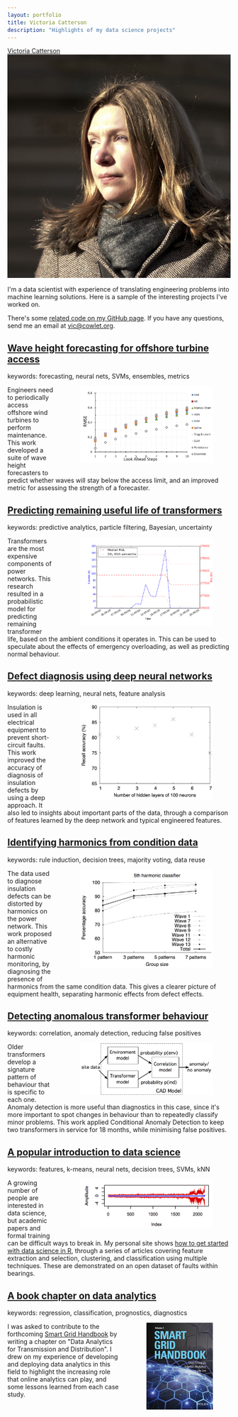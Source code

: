 ```yaml
---
layout: portfolio
title: Victoria Catterson
description: "Highlights of my data science projects"
---
```


<div id="particles-js">
<div class="header">
  <span class="title"><a href="/">Victoria Catterson</a></span>
</div>
<div class="container about">
<div class="photo"><img src="/assets/victoria.jpg" alt="Photo of Victoria Catterson" /></div>
<div class="bio">
<p>I'm a data scientist with experience of translating engineering problems into machine learning solutions. Here is a sample of the interesting projects I've worked on.</p>
<p>There's some <a href="https://github.com/cowlet">related code on my GitHub page</a>. If you have any questions, send me an email at <a href="mailto:vic@cowlet.org">vic@cowlet.org</a>.</p>
</div>
</div>
</div>

<div class="container">
<div class="portfolio-item">
<h2><a href="/portfolio/waveheight.html">Wave height forecasting for offshore turbine access</a></h2>

<div class="keywords">
keywords: forecasting, neural nets, SVMs, ensembles, metrics
</div>

<div style="float: right; margin-left: 20px">
<figure>
<img src="/portfolio/assets/RMSE.png" alt="Wave height accuracy" width="300px">
</figure>
</div>

<p>
Engineers need to periodically access offshore wind turbines to perform maintenance. This work developed a suite of wave height forecasters to predict whether waves will stay below the access limit, and an improved metric for assessing the strength of a forecaster.
</p>
</div>

<div class="portfolio-item">
<h2><a href="/portfolio/transformers.html">Predicting remaining useful life of transformers</a></h2>

<div class="keywords">
keywords: predictive analytics, particle filtering, Bayesian, uncertainty
</div>

<div style="float: right; margin-left: 20px">
<figure>
<img src="/portfolio/assets/txoverload.png" alt="Transformer life prediction" width="300px">
</figure>
</div>

<p>
Transformers are the most expensive components of power networks. This
research resulted in a probabilistic model for predicting remaining
transformer life, based on the ambient conditions it operates in. This can
be used to speculate about the effects of emergency overloading, as well as
predicting normal behaviour.
</p>
</div>

<div class="portfolio-item">
<h2><a href="/portfolio/dnns.html">Defect diagnosis using deep neural networks</a></h2>

<div class="keywords">
keywords: deep learning, neural nets, feature analysis
</div>

<div style="float: right; margin-left: 20px">
<figure>
<img src="/portfolio/assets/numlayers.png" alt="DNN accuracy" width="300px">
</figure>
</div>

<p>
Insulation is used in all electrical equipment to prevent short-circuit
faults. This work improved the accuracy of diagnosis of insulation defects
by using a deep approach. It also led to insights about important parts of
the data, through a comparison of features learned by the deep network and
typical engineered features.
</p>
</div>

<div class="portfolio-item">
<h2><a href="/portfolio/harmonics.html">Identifying harmonics from condition data</a></h2>

<div class="keywords">
keywords: rule induction, decision trees, majority voting, data reuse
</div>

<div style="float: right; margin-left: 20px">
<figure>
<img src="/portfolio/assets/harmonicbatch.png" alt="Harmonics accuracy" width="300px">
</figure>
</div>

<p>
The data used to diagnose insulation defects can be distorted by harmonics
on the power network. This work proposed an alternative to costly
harmonic monitoring, by diagnosing the presence of harmonics from the same
condition data. This gives a clearer picture of equipment health,
separating harmonic effects from defect effects.
</p>
</div>

<div class="portfolio-item">
<h2><a href="/portfolio/cad.html">Detecting anomalous transformer behaviour</a></h2>

<div class="keywords">
keywords: correlation, anomaly detection, reducing false positives
</div>

<div style="float: right; margin-left: 20px">
<figure>
<img src="/portfolio/assets/CAD_arch.png" alt="CAD block diagram" width="300px">
</figure>
</div>

<p>
Older transformers develop a signature pattern of behaviour that is specific
to each one. Anomaly detection is more useful than diagnostics in this case,
since it's more important to spot changes in behaviour than to repeatedly
classify minor problems. This work applied Conditional Anomaly Detection to
keep two transformers in service for 18 months, while minimising false
positives.
</p>
</div>

<div class="portfolio-item">
<h2><a href="/">A popular introduction to data science</a></h2>

<div class="keywords">
keywords: features, k-means, neural nets, decision trees, SVMs, kNN
</div>

<div style="float: right; margin-left: 20px">
<figure>
<img src="/portfolio/assets/quantile.png" alt="Bearing features" width="300px">
</figure>
</div>

<p>
A growing number of people are interested in data science, but academic
papers and formal training can be difficult ways to break in. My personal
site shows <a href="http://cowlet.org">how to get started with data science
in R</a>, through a series of articles covering feature extraction and
selection, clustering, and classification using multiple techniques. These
are demonstrated on an open dataset of faults within bearings.
</p>
</div>

<div class="portfolio-item">
<h2><a href="http://eu.wiley.com/WileyCDA/WileyTitle/productCd-1118755480.html">A book chapter on data analytics</a></h2>

<div class="keywords">
keywords: regression, classification, prognostics, diagnostics
</div>

<div style="float: right; margin-left: 20px">
<figure>
<img src="/portfolio/assets/sgh_cover.jpg" alt="Book cover" width="150px">
</figure>
</div>

<p>
I was asked to contribute to the forthcoming <a
href="http://eu.wiley.com/WileyCDA/WileyTitle/productCd-1118755480.html">Smart
Grid Handbook</a> by writing a chapter on "Data Analytics for Transmission
and Distribution". I drew on my experience of developing and deploying data
analytics in this field to highlight the increasing role that online
analytics can play, and some lessons learned from each case study.
</p>
</div>
</div>
